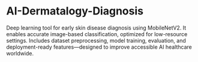 # AI-Dermatalogy-Diagnosis
Deep learning tool for early skin disease diagnosis using MobileNetV2. It enables accurate image-based classification, optimized for low-resource settings. Includes dataset preprocessing, model training, evaluation, and deployment-ready features—designed to improve accessible AI healthcare worldwide.
